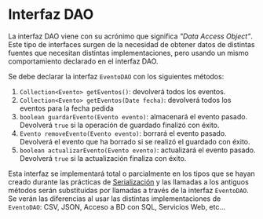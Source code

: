 # Interfaz DAO
La interfaz DAO viene con su acrónimo que significa _"Data Access Object"_.
Este tipo de interfaces surgen de la necesidad de obtener datos de distintas fuentes que necesitan distintas implementaciones, pero usando un mismo comportamiento declarado en el interfaz DAO.

Se debe declarar la interfaz `EventoDAO` con los siguientes métodos:
1. `Collection<Evento> getEventos()`: devolverá todos los eventos.
1. `Collection<Evento> getEventos(Date fecha)`: devolverá todos los eventos para la fecha pedida
1. `boolean guardarEvento(Evento evento)`: almacenará el evento pasado. Devolverá `true` si la operación de guardado finalizó con éxito.
1. `Evento removeEvento(Evento evento)`: borrará el evento pasado. Devolverá el evento que ha borrado si se realizó el guardado con éxito.
1. `boolean actualizarEvento(Evento evento)`: actualizará el evento pasado. Devolverá `true` si la actualización finaliza con éxito.

Esta interfaz se implementará total o parcialmente en los tipos que se hayan creado durante las prácticas de [Serialización](https://github.com/DptoSIC/DatosDeportivos/blob/master/practicas/Java/serializacion.MD#serializaci%C3%B3n) y las llamadas a los antiguos métodos serán substituidas por llamadas a través de la interfaz `EventoDAO`.
Se verán las diferencias al usar las distintas implementaciones de `EventoDAO`: CSV, JSON, Acceso a BD con SQL, Servicios Web, etc...
